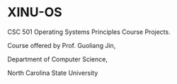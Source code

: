 # XINU-OS
CSC 501 Operating Systems Principles Course Projects. 

Course offered by Prof. Guoliang Jin,

Department of Computer Science,

North Carolina State University
